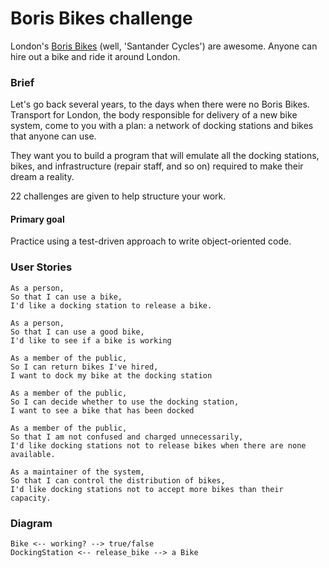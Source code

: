 # Boris Bikes challenge

London's [Boris Bikes](https://tfl.gov.uk/modes/cycling/santander-cycles) (well, 'Santander Cycles') are awesome. Anyone can hire out a bike and ride it around London.

### Brief

Let's go back several years, to the days when there were no Boris Bikes. Transport for London, the body responsible for delivery of a new bike system, come to you with a plan: a network of docking stations and bikes that anyone can use.

They want you to build a program that will emulate all the docking stations, bikes, and infrastructure (repair staff, and so on) required to make their dream a reality.

22 challenges are given to help structure your work.

#### Primary goal

Practice using a test-driven approach to write object-oriented code.

### User Stories  

```  
As a person,  
So that I can use a bike,  
I'd like a docking station to release a bike.  

As a person,  
So that I can use a good bike,  
I'd like to see if a bike is working  

As a member of the public,  
So I can return bikes I've hired,  
I want to dock my bike at the docking station  

As a member of the public,  
So I can decide whether to use the docking station,  
I want to see a bike that has been docked  

As a member of the public,  
So that I am not confused and charged unnecessarily,  
I'd like docking stations not to release bikes when there are none available.

As a maintainer of the system,  
So that I can control the distribution of bikes,  
I'd like docking stations not to accept more bikes than their capacity.   
```

### Diagram

```
Bike <-- working? --> true/false
DockingStation <-- release_bike --> a Bike
```
